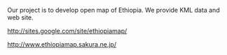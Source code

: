 Our project is to develop open map of Ethiopia. We provide KML data and web site.

http://sites.google.com/site/ethiopiamap/

http://www.ethiopiamap.sakura.ne.jp/